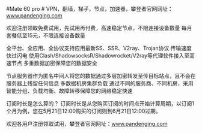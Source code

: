 #Mate 60 pro # VPN，翻墙，梯子，节点，加速器，攀登者官网网址：www.pandenging.com

欢迎注册领取免费试用，先试用再付费，高速稳定节点，不限连接设备数量
每月套餐低至15元，不限连接设备数量

全平台、全应用、全协议支持应用最新SS、SSR、V2ray、Trojan协议
传输速度快过闪电
使用Clash/ShadowsocksR/Shadowrocket/V2ray等代理软件接入至高速节点
多重数据加密保障您的数据安全

节点服务器作为匿名中间人将您的数据通过多层加密转发至传目标站点，且不会在服务器上残留任何信息
多数据机房集群负载
通过不同的服务商、不同机房，采用智能分组、负载均衡、故障转移保障您的网络稳定快速

订阅时长是怎么算的？
订阅时长是从您购买订阅的时间点开始计算周期，以订阅1个月为例，您在5月21日12:00购买的订阅则到6月21日12:00过期。

欢迎各用户注册领取试用，攀登者官网网址：www.pandenging.com
